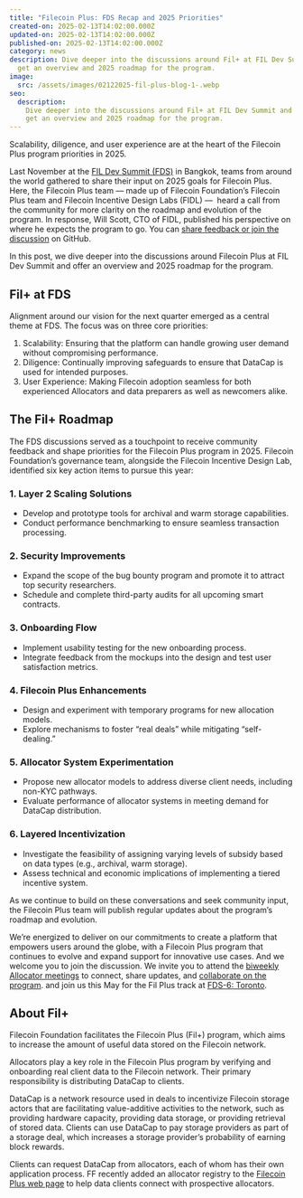 ```yaml
---
title: "Filecoin Plus: FDS Recap and 2025 Priorities"
created-on: 2025-02-13T14:02:00.000Z
updated-on: 2025-02-13T14:02:00.000Z
published-on: 2025-02-13T14:02:00.000Z
category: news
description: Dive deeper into the discussions around Fil+ at FIL Dev Summit and
  get an overview and 2025 roadmap for the program.
image:
  src: /assets/images/02122025-fil-plus-blog-1-.webp
seo:
  description:
    Dive deeper into the discussions around Fil+ at FIL Dev Summit and
    get an overview and 2025 roadmap for the program.
---
```


Scalability, diligence, and user experience are at the heart of the Filecoin Plus program priorities in 2025. 

Last November at the [FIL Dev Summit (FDS)](https://www.fildev.io/FDS-5) in Bangkok, teams from around the world gathered to share their input on 2025 goals for Filecoin Plus. Here, the Filecoin Plus team –– made up of Filecoin Foundation’s Filecoin Plus team and Filecoin Incentive Design Labs (FIDL) ––  heard a call from the community for more clarity on the roadmap and evolution of the program. In response, Will Scott, CTO of FIDL, published his perspective on where he expects the program to go. You can [share feedback or join the discussion](https://github.com/filecoin-project/Allocator-Governance/discussions/261) on GitHub.

In this post, we dive deeper into the discussions around Filecoin Plus at FIL Dev Summit and offer an overview and 2025 roadmap for the program. 

## Fil+ at FDS

Alignment around our vision for the next quarter emerged as a central theme at FDS. The focus was on three core priorities:

1. Scalability: Ensuring that the platform can handle growing user demand without compromising performance.
2. Diligence: Continually improving safeguards to ensure that DataCap is used for intended purposes. 
3. User Experience: Making Filecoin adoption seamless for both experienced Allocators and data preparers as well as newcomers alike.

## The Fil+ Roadmap

The FDS discussions served as a touchpoint to receive community feedback and shape priorities for the Filecoin Plus program in 2025. Filecoin Foundation’s governance team, alongside the Filecoin Incentive Design Lab, identified six key action items to pursue this year:

### 1. Layer 2 Scaling Solutions

- Develop and prototype tools for archival and warm storage capabilities.
- Conduct performance benchmarking to ensure seamless transaction processing.

### 2. Security Improvements

- Expand the scope of the bug bounty program and promote it to attract top security researchers.
- Schedule and complete third-party audits for all upcoming smart contracts.

### 3. Onboarding Flow

- Implement usability testing for the new onboarding process.
- Integrate feedback from the mockups into the design and test user satisfaction metrics.

### 4. Filecoin Plus Enhancements

- Design and experiment with temporary programs for new allocation models.
- Explore mechanisms to foster “real deals” while mitigating “self-dealing.”

### 5. Allocator System Experimentation

- Propose new allocator models to address diverse client needs, including non-KYC pathways.
- Evaluate performance of allocator systems in meeting demand for DataCap distribution.

### 6. Layered Incentivization

- Investigate the feasibility of assigning varying levels of subsidy based on data types (e.g., archival, warm storage).
- Assess technical and economic implications of implementing a tiered incentive system.

As we continue to build on these conversations and seek community input, the Filecoin Plus team will publish regular updates about the program’s roadmap and evolution. 

We’re energized to deliver on our commitments to create a platform that empowers users around the globe, with a Filecoin Plus program that continues to evolve and expand support for innovative use cases. And we welcome you to join the discussion. We invite you to attend the [biweekly Allocator meetings](https://calendar.google.com/calendar/embed?src=c_k1gkfoom17g0j8c6bam6uf43j0%40group.calendar.google.com&ctz=America%2FLos_Angeles) to connect, share updates, and [collaborate on the program](https://youtube.com/playlist?list=PLp3zrT1ewY0kYN1hJpERMUxTCbFC4yZwN&feature=shared). and join us this May for the Fil Plus track at [FDS-6: Toronto](https://www.fildev.io/FDS-6).  

## About Fil+

Filecoin Foundation facilitates the Filecoin Plus (Fil+) program, which aims to increase the amount of useful data stored on the Filecoin network. 

Allocators play a key role in the Filecoin Plus program by verifying and onboarding real client data to the Filecoin network. Their primary responsibility is distributing DataCap to clients.

DataCap is a network resource used in deals to incentivize Filecoin storage actors that are facilitating value-additive activities to the network, such as providing hardware capacity, providing data storage, or providing retrieval of stored data. Clients can use DataCap to pay storage providers as part of a storage deal, which increases a storage provider’s probability of earning block rewards. 

Clients can request DataCap from allocators, each of whom has their own application process. FF recently added an allocator registry to the [Filecoin Plus web page](/filecoin-plus/allocators) to help data clients connect with prospective allocators.
